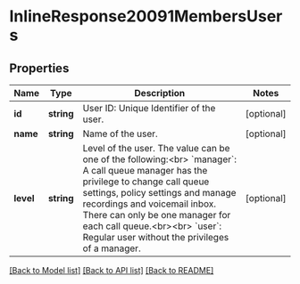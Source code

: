 # InlineResponse20091MembersUsers

## Properties
Name | Type | Description | Notes
------------ | ------------- | ------------- | -------------
**id** | **string** | User ID: Unique Identifier of the user. | [optional] 
**name** | **string** | Name of the user. | [optional] 
**level** | **string** | Level of the user. The value can be one of the following:&lt;br&gt; &#x60;manager&#x60;: A call queue manager has the privilege to change call queue settings, policy settings and manage recordings and voicemail inbox. There can only be one manager for each call queue.&lt;br&gt;&lt;br&gt; &#x60;user&#x60;: Regular user without the privileges of a manager. | [optional] 

[[Back to Model list]](../README.md#documentation-for-models) [[Back to API list]](../README.md#documentation-for-api-endpoints) [[Back to README]](../README.md)


